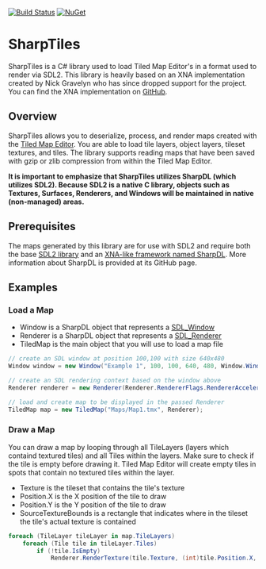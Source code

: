 [![Build Status](https://dev.azure.com/justinskiles/justinskiles/_apis/build/status/babelshift.SharpTiles?branchName=master)](https://dev.azure.com/justinskiles/justinskiles/_build/latest?definitionId=6&branchName=master)
[![NuGet](https://img.shields.io/nuget/v/SharpTiles.svg)](https://www.nuget.org/packages/SharpTiles)

# SharpTiles

SharpTiles is a C# library used to load Tiled Map Editor's in a format used to render via SDL2. This library is heavily based on an XNA implementation created by Nick Gravelyn who has since dropped support for the project. You can find the XNA implementation on [GitHub](https://github.com/babelshift/TiledLib).

## Overview

SharpTiles allows you to deserialize, process, and render maps created with the [Tiled Map Editor](http://www.mapeditor.org/). You are able to load tile layers, object layers, tileset textures, and tiles. The library supports reading maps that have been saved with gzip or zlib compression from within the Tiled Map Editor.

**It is important to emphasize that SharpTiles utilizes SharpDL (which utilizes SDL2). Because SDL2 is a native C library, objects such as Textures, Surfaces, Renderers, and Windows will be maintained in native (non-managed) areas.**

## Prerequisites

The maps generated by this library are for use with SDL2 and require both the base [SDL2 library](http://www.libsdl.org/) and an [XNA-like framework named SharpDL](https://github.com/babelshift/SharpDL). More information about SharpDL is provided at its GitHub page.

## Examples

### Load a Map

* Window is a SharpDL object that represents a [SDL_Window](http://wiki.libsdl.org/SDL_CreateWindow?highlight=%28\bCategoryAPI\b%29|%28SDLFunctionTemplate%29)
* Renderer is a SharpDL object that represents a [SDL_Renderer](http://wiki.libsdl.org/SDL_CreateRenderer?highlight=%28\bCategoryAPI\b%29|%28SDLFunctionTemplate%29)
* TiledMap is the main object that you will use to load a map file

```C#
// create an SDL window at position 100,100 with size 640x480
Window window = new Window("Example 1", 100, 100, 640, 480, Window.WindowFlags.Shown)

// create an SDL rendering context based on the window above
Renderer renderer = new Renderer(Renderer.RendererFlags.RendererAccelerated);

// load and create map to be displayed in the passed Renderer
TiledMap map = new TiledMap("Maps/Map1.tmx", Renderer);
```

### Draw a Map

You can draw a map by looping through all TileLayers (layers which containd textured tiles) and all Tiles within the layers. Make sure to check if the tile is empty before drawing it. Tiled Map Editor will create empty tiles in spots that contain no textured tiles within the layer.

* Texture is the tileset that contains the tile's texture
* Position.X is the X position of the tile to draw
* Position.Y is the Y position of the tile to draw
* SourceTextureBounds is a rectangle that indicates where in the tileset the tile's actual texture is contained

```C#
foreach (TileLayer tileLayer in map.TileLayers)
    foreach (Tile tile in tileLayer.Tiles)
        if (!tile.IsEmpty)
            Renderer.RenderTexture(tile.Texture, (int)tile.Position.X, (int)tile.Position.Y, tile.SourceTextureBounds);
```
